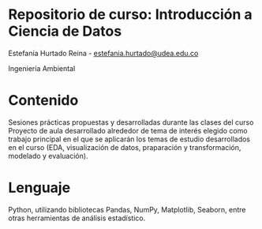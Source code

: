 # Repositorio de curso: Introducción a Ciencia de Datos
Estefanía Hurtado Reina - estefania.hurtado@udea.edu.co

Ingeniería Ambiental

# Contenido
Sesiones prácticas propuestas y desarrolladas durante las clases del curso
Proyecto de aula desarrollado alrededor de tema de interés elegido como trabajo principal en el que se aplicarán los temas de estudio desarrollados en el curso (EDA, visualización de datos, praparación y transformación, modelado y evaluación).

# Lenguaje
Python, utilizando bibliotecas Pandas, NumPy, Matplotlib, Seaborn, entre otras herramientas de análisis estadístico.
